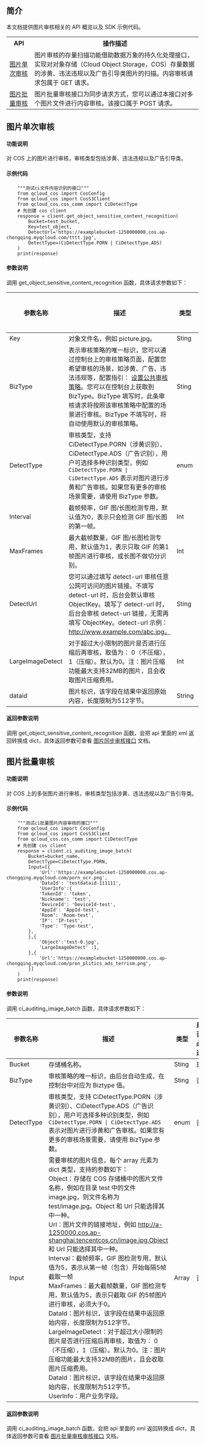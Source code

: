 ## 简介

本文档提供图片审核相关的 API 概览以及 SDK 示例代码。
<table>
	<tr><th width=13%>API</th><th>操作描述</th></tr>
	<tr><td><a href="https://cloud.tencent.com/document/product/436/45434">图片单次审核</a></td><td>图片审核的存量扫描功能借助数据万象的持久化处理接口，实现对对象存储（Cloud Object Storage，COS）存量数据的涉黄、违法违规以及广告引导类图片的扫描。内容审核请求包属于 GET 请求。</td></tr>
	<tr><td><a href="https://cloud.tencent.com/document/product/436/63593">图片批量审核</a></td><td>图片批量审核接口为同步请求方式，您可以通过本接口对多个图片文件进行内容审核。该接口属于 POST 请求。</td></tr>
</table>



## 图片单次审核

#### 功能说明

对 COS 上的图片进行审核，审核类型包括涉黄、违法违规以及广告引导类。

#### 示例代码

```shell
    """测试ci文件内容识别的接口"""
    from qcloud_cos import CosConfig
    from qcloud_cos import CosS3Client
    from qcloud_cos.cos_comm import CiDetectType
    # 先创建 cos client
    response = client.get_object_sensitive_content_recognition(
        Bucket=test_bucket,
        Key=test_object,
        DetectUrl='https://examplebucket-1250000000.cos.ap-chongqing.myqcloud.com/tttt.jpg',
        DetectType=(CiDetectType.PORN | CiDetectType.ADS)
    )
    print(response)
```

#### 参数说明

调用 get_object_sensitive_content_recognition 函数，具体请求参数如下：

| 参数名称  | 描述                                                         | 类型   | 是否必选 |
| --------- | ------------------------------------------------------------ | ------ | -------- |
| Key | 对象文件名，例如 picture.jpg。                                 | Sting  | 是       |
| BizType | 表示审核策略的唯一标识，您可以通过控制台上的审核策略页面，配置您希望审核的场景，如涉黄、广告、违法违规等，配置指引： [设置公共审核策略](https://cloud.tencent.com/document/product/436/55206)。您可以在控制台上获取到 BizType。BizType 填写时，此条审核请求将按照该审核策略中配置的场景进行审核。BizType 不填写时，将自动使用默认的审核策略。 | Sting  | 否       |
| DetectType      | 审核类型，支持 CiDetectType.PORN（涉黄识别）、CiDetectType.ADS（广告识别），用户可选择多种识别类型，例如 `CiDetectType.PORN \| CiDetectType.ADS` 表示对图片进行涉黄和广告审核。如果您有更多的审核场景需要，请使用 BizType 参数。 | enum | 否        |
| Interval | 截帧频率，GIF 图/长图检测专用，默认值为0，表示只会检测 GIF 图/长图的第一帧。                                 | Int  | 否       |
| MaxFrames | 最大截帧数量，GIF 图/长图检测专用，默认值为1，表示只取 GIF 的第1帧图片进行审核，或长图不做切分识别。                                | Int  | 否       |
| DetectUrl | 您可以通过填写 detect-url 审核任意公网可访问的图片链接。不填写 detect-url 时，后台会默认审核 ObjectKey。填写了 detect-url 时，后台会审核 detect-url 链接，无需再填写 ObjectKey。detect-url 示例：http://www.example.com/abc.jpg。                                | Sting  | 否       |
| LargeImageDetect | 对于超过大小限制的图片是否进行压缩后再审核，取值为： 0（不压缩），1（压缩）。默认为0。注：图片压缩功能最大支持32MB的图片，且会收取图片压缩费用。                                | Int  | 否       |
| dataid | 图片标识，该字段在结果中返回原始内容，长度限制为512字节。                               | String  | 否       |

#### 返回参数说明

调用 get_object_sensitive_content_recognition 函数，会把 api 里面的 xml 返回转换成 dict，具体返回参数可查看 [图片同步审核接口](https://cloud.tencent.com/document/product/436/45434) 文档。

## 图片批量审核

#### 功能说明

对 COS 上的多张图片进行审核，审核类型包括涉黄、违法违规以及广告引导类。

#### 示例代码

```shell
    """测试ci批量图片内容审核的接口"""
    from qcloud_cos import CosConfig
    from qcloud_cos import CosS3Client
    from qcloud_cos.cos_comm import CiDetectType
    # 先创建 cos client
    response = client.ci_auditing_image_batch(
        Bucket=bucket_name,
        DetectType=CiDetectType.PORN,
        Input=[{
            'Url':'https://examplebucket-1250000000.cos.ap-chongqing.myqcloud.com/porn_ocr.png',
            'DataId': 'testdataid-111111',
            'UserInfo':{
            'TokenId': 'token',
            'Nickname': 'test',
            'DeviceId': 'DeviceId-test',
            'AppId': 'AppId-test',
            'Room': 'Room-test',
            'IP': 'IP-test',
            'Type': 'Type-test',
        },
        },{
            'Object':'test-0.jpg',
            'LargeImageDetect' :1,
        },{
            'Url':'https://examplebucket-1250000000.cos.ap-chongqing.myqcloud.com/pron_plitics_ads_terrism.png',
        }]
    )
    print(response)
```

#### 参数说明

调用 ci_auditing_image_batch 函数，具体请求参数如下：

| 参数名称  | 描述                                                         | 类型   | 是否必选 |
| --------- | ------------------------------------------------------------ | ------ | -------- |
| Bucket | 存储桶名称。                                 | Sting  | 是       |
| BizType | 审核策略的唯一标识，由后台自动生成，在控制台中对应为 Biztype 值。                                 | Sting  | 否       |
| DetectType      | 审核类型，支持 CiDetectType.PORN（涉黄识别）、CiDetectType.ADS（广告识别），用户可选择多种识别类型，例如 `CiDetectType.PORN \| CiDetectType.ADS` 表示对图片进行涉黄和广告审核。如果您有更多的审核场景需要，请使用 BizType 参数。 | enum | 否        |
| Input | 需要审核的图片信息，每个 array 元素为 dict 类型，支持的参数如下：<br>Object：存储在 COS 存储桶中的图片文件名称，例如在目录 test 中的文件 image.jpg，则文件名称为 test/image.jpg。Object 和 Url 只能选择其中一种。<br>Url：图片文件的链接地址，例如 http://a-1250000.cos.ap-shanghai.tencentcos.cn/image.jpg.Object 和 Url 只能选择其中一种。<br>Interval：截帧频率，GIF 图检测专用，默认值为5，表示从第一帧（包含）开始每隔5帧截取一帧<br>MaxFrames：最大截帧数量，GIF 图检测专用，默认值为5，表示只截取 GIF 的5帧图片进行审核，必须大于0。<br>DataId：图片标识，该字段在结果中返回原始内容，长度限制为512字节。<br>LargeImageDetect：对于超过大小限制的图片是否进行压缩后再审核，取值为： 0（不压缩），1（压缩）。默认为0。注：图片压缩功能最大支持32MB的图片，且会收取图片压缩费用。<br>DataId：图片标识，该字段在结果中返回原始内容，长度限制为512字节。<br>UserInfo：用户业务字段。                                 | Array  | 否       |

#### 返回参数说明

调用 ci_auditing_image_batch 函数，会把 api 里面的 xml 返回转换成 dict，具体返回参数可查看 [图片批量审核审核接口](https://cloud.tencent.com/document/product/436/63593) 文档。
